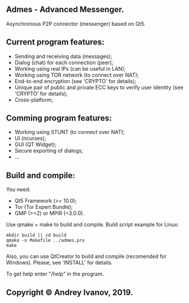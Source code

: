 ## Admes - Advanced Messenger.
Asynchronous P2P connector (messenger) based on Qt5.

## Current program features:
- Sending and receiving data (messages);
- Dialog (chat) for each connection (peer);
- Working using real IPs (can be useful in LAN);
- Working using TOR network (to connect over NAT);
- End-to-end encryption (see 'CRYPTO' for details);
- Unique pair of public and private ECC keys to verify user identity (see 'CRYPTO' for details);
- Cross-platform;

## Comming program features:
- Working using STUNT (to connect over NAT);
- UI (ncurses);
- GUI (QT Widget);
- Secure exporting of dialogs;
- ...

## Build and compile:
You need:
- Qt5 Framework (>= 10.0);
- Tor (Tor Expert Bundle);
- GMP (>=2) or MPIR (=3.0.0).

Use qmake + make to build and compile.
Build script example for Linux:

    mkdir build || cd build
    qmake -o Makefile ../admes.pro
    make

Also, you can use QtCreator to build and compile (recomended for Windows).
Please, see 'INSTALL' for details.

To get help enter "/help" in the program.

## Copyright © Andrey Ivanov, 2019.